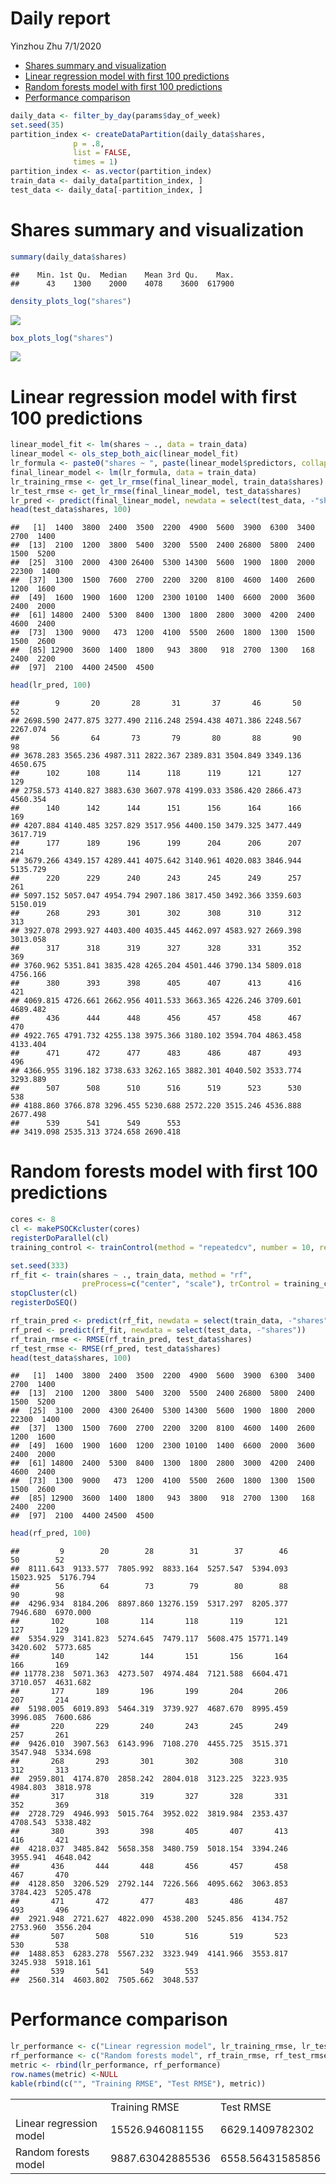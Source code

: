 Daily report
================
Yinzhou Zhu
7/1/2020

  - [Shares summary and
    visualization](#shares-summary-and-visualization)
  - [Linear regression model with first 100
    predictions](#linear-regression-model-with-first-100-predictions)
  - [Random forests model with first 100
    predictions](#random-forests-model-with-first-100-predictions)
  - [Performance comparison](#performance-comparison)

``` r
daily_data <- filter_by_day(params$day_of_week)
set.seed(35)
partition_index <- createDataPartition(daily_data$shares,
              p = .8,
              list = FALSE,
              times = 1)
partition_index <- as.vector(partition_index)
train_data <- daily_data[partition_index, ]
test_data <- daily_data[-partition_index, ]
```

# Shares summary and visualization

``` r
summary(daily_data$shares)
```

    ##    Min. 1st Qu.  Median    Mean 3rd Qu.    Max. 
    ##      43    1300    2000    4078    3600  617900

``` r
density_plots_log("shares")
```

![](saturday_report_files/figure-gfm/Visualize%20shares-1.png)<!-- -->

``` r
box_plots_log("shares")
```

![](saturday_report_files/figure-gfm/Visualize%20shares-2.png)<!-- -->

# Linear regression model with first 100 predictions

``` r
linear_model_fit <- lm(shares ~ ., data = train_data)
linear_model <- ols_step_both_aic(linear_model_fit)
lr_formula <- paste0("shares ~ ", paste(linear_model$predictors, collapse = "+"))
final_linear_model <- lm(lr_formula, data = train_data)
lr_training_rmse <- get_lr_rmse(final_linear_model, train_data$shares)
lr_test_rmse <- get_lr_rmse(final_linear_model, test_data$shares)
lr_pred <- predict(final_linear_model, newdata = select(test_data, -"shares"))
head(test_data$shares, 100)
```

    ##   [1]  1400  3800  2400  3500  2200  4900  5600  3900  6300  3400  2700  1400
    ##  [13]  2100  1200  3800  5400  3200  5500  2400 26800  5800  2400  1500  5200
    ##  [25]  3100  2000  4300 26400  5300 14300  5600  1900  1800  2000 22300  1400
    ##  [37]  1300  1500  7600  2700  2200  3200  8100  4600  1400  2600  1200  1600
    ##  [49]  1600  1900  1600  1200  2300 10100  1400  6600  2000  3600  2400  2000
    ##  [61] 14800  2400  5300  8400  1300  1800  2800  3000  4200  2400  4600  2400
    ##  [73]  1300  9000   473  1200  4100  5500  2600  1800  1300  1500  1500  2600
    ##  [85] 12900  3600  1400  1800   943  3800   918  2700  1300   168  2400  2200
    ##  [97]  2100  4400 24500  4500

``` r
head(lr_pred, 100)
```

    ##        9       20       28       31       37       46       50       52 
    ## 2698.590 2477.875 3277.490 2116.248 2594.438 4071.386 2248.567 2267.074 
    ##       56       64       73       79       80       88       90       98 
    ## 3678.283 3565.236 4987.311 2822.367 2389.831 3504.849 3349.136 4650.675 
    ##      102      108      114      118      119      121      127      129 
    ## 2758.573 4140.827 3883.630 3607.978 4199.033 3586.420 2866.473 4560.354 
    ##      140      142      144      151      156      164      166      169 
    ## 4207.884 4140.485 3257.829 3517.956 4400.150 3479.325 3477.449 3617.719 
    ##      177      189      196      199      204      206      207      214 
    ## 3679.266 4349.157 4289.441 4075.642 3140.961 4020.083 3846.944 5135.729 
    ##      220      229      240      243      245      249      257      261 
    ## 5097.152 5057.047 4954.794 2907.186 3817.450 3492.366 3359.603 5150.019 
    ##      268      293      301      302      308      310      312      313 
    ## 3927.078 2993.927 4403.400 4035.445 4462.097 4583.927 2669.398 3013.058 
    ##      317      318      319      327      328      331      352      369 
    ## 3760.962 5351.841 3835.428 4265.204 4501.446 3790.134 5809.018 4756.166 
    ##      380      393      398      405      407      413      416      421 
    ## 4069.815 4726.661 2662.956 4011.533 3663.365 4226.246 3709.601 4689.482 
    ##      436      444      448      456      457      458      467      470 
    ## 4922.765 4791.732 4255.138 3975.366 3180.102 3594.704 4863.458 4133.404 
    ##      471      472      477      483      486      487      493      496 
    ## 4366.955 3196.182 3738.633 3262.165 3882.301 4040.502 3533.774 3293.889 
    ##      507      508      510      516      519      523      530      538 
    ## 4188.860 3766.878 3296.455 5230.688 2572.220 3515.246 4536.888 2677.498 
    ##      539      541      549      553 
    ## 3419.098 2535.313 3724.658 2690.418

# Random forests model with first 100 predictions

``` r
cores <- 8
cl <- makePSOCKcluster(cores)
registerDoParallel(cl)
training_control <- trainControl(method = "repeatedcv", number = 10, repeats = 3, verboseIter = FALSE, allowParallel = TRUE)

set.seed(333)
rf_fit <- train(shares ~ ., train_data, method = "rf",
                preProcess=c("center", "scale"), trControl = training_control)
stopCluster(cl)
registerDoSEQ()

rf_train_pred <- predict(rf_fit, newdata = select(train_data, -"shares"))
rf_pred <- predict(rf_fit, newdata = select(test_data, -"shares"))
rf_train_rmse <- RMSE(rf_train_pred, test_data$shares)
rf_test_rmse <- RMSE(rf_pred, test_data$shares)
head(test_data$shares, 100)
```

    ##   [1]  1400  3800  2400  3500  2200  4900  5600  3900  6300  3400  2700  1400
    ##  [13]  2100  1200  3800  5400  3200  5500  2400 26800  5800  2400  1500  5200
    ##  [25]  3100  2000  4300 26400  5300 14300  5600  1900  1800  2000 22300  1400
    ##  [37]  1300  1500  7600  2700  2200  3200  8100  4600  1400  2600  1200  1600
    ##  [49]  1600  1900  1600  1200  2300 10100  1400  6600  2000  3600  2400  2000
    ##  [61] 14800  2400  5300  8400  1300  1800  2800  3000  4200  2400  4600  2400
    ##  [73]  1300  9000   473  1200  4100  5500  2600  1800  1300  1500  1500  2600
    ##  [85] 12900  3600  1400  1800   943  3800   918  2700  1300   168  2400  2200
    ##  [97]  2100  4400 24500  4500

``` r
head(rf_pred, 100)
```

    ##         9        20        28        31        37        46        50        52 
    ##  8111.643  9133.577  7805.992  8833.164  5257.547  5394.093 15023.925  5176.794 
    ##        56        64        73        79        80        88        90        98 
    ##  4296.934  8184.206  8897.860 13276.159  5317.297  8205.377  7946.680  6970.000 
    ##       102       108       114       118       119       121       127       129 
    ##  5354.929  3141.823  5274.645  7479.117  5608.475 15771.149  3420.602  5773.685 
    ##       140       142       144       151       156       164       166       169 
    ## 11778.238  5071.363  4273.507  4974.484  7121.588  6604.471  3710.057  4631.682 
    ##       177       189       196       199       204       206       207       214 
    ##  5198.005  6019.893  5464.319  3739.927  4687.670  8995.459  3996.085  7600.686 
    ##       220       229       240       243       245       249       257       261 
    ##  9426.010  3907.563  6143.996  7108.270  4455.725  3515.371  3547.948  5334.698 
    ##       268       293       301       302       308       310       312       313 
    ##  2959.801  4174.870  2858.242  2804.018  3123.225  3223.935  4984.803  3818.978 
    ##       317       318       319       327       328       331       352       369 
    ##  2728.729  4946.993  5015.764  3952.022  3819.984  2353.437  4708.543  5338.482 
    ##       380       393       398       405       407       413       416       421 
    ##  4218.037  3485.842  5658.358  3480.759  5018.154  3394.246  3955.941  4648.042 
    ##       436       444       448       456       457       458       467       470 
    ##  4128.850  3206.529  2792.144  7226.566  4095.662  3063.853  3784.423  5205.478 
    ##       471       472       477       483       486       487       493       496 
    ##  2921.948  2721.627  4822.090  4538.200  5245.856  4134.752  2753.960  3556.204 
    ##       507       508       510       516       519       523       530       538 
    ##  1488.853  6283.278  5567.232  3323.949  4141.966  3553.817  3245.938  5918.161 
    ##       539       541       549       553 
    ##  2560.314  4603.802  7505.662  3048.537

# Performance comparison

``` r
lr_performance <- c("Linear regression model", lr_training_rmse, lr_test_rmse)
rf_performance <- c("Random forests model", rf_train_rmse, rf_test_rmse)
metric <- rbind(lr_performance, rf_performance)
row.names(metric) <-NULL
kable(rbind(c("", "Training RMSE", "Test RMSE"), metric))
```

|                         |                  |                  |
| :---------------------- | :--------------- | :--------------- |
|                         | Training RMSE    | Test RMSE        |
| Linear regression model | 15526.946081155  | 6629.1409782302  |
| Random forests model    | 9887.63042885536 | 6558.56431585856 |

